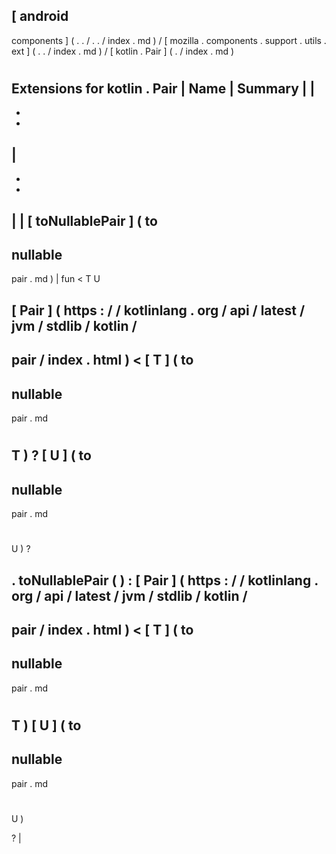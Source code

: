 [
android
-
components
]
(
.
.
/
.
.
/
index
.
md
)
/
[
mozilla
.
components
.
support
.
utils
.
ext
]
(
.
.
/
index
.
md
)
/
[
kotlin
.
Pair
]
(
.
/
index
.
md
)
#
#
#
Extensions
for
kotlin
.
Pair
|
Name
|
Summary
|
|
-
-
-
|
-
-
-
|
|
[
toNullablePair
]
(
to
-
nullable
-
pair
.
md
)
|
fun
<
T
U
>
[
Pair
]
(
https
:
/
/
kotlinlang
.
org
/
api
/
latest
/
jvm
/
stdlib
/
kotlin
/
-
pair
/
index
.
html
)
<
[
T
]
(
to
-
nullable
-
pair
.
md
#
T
)
?
[
U
]
(
to
-
nullable
-
pair
.
md
#
U
)
?
>
.
toNullablePair
(
)
:
[
Pair
]
(
https
:
/
/
kotlinlang
.
org
/
api
/
latest
/
jvm
/
stdlib
/
kotlin
/
-
pair
/
index
.
html
)
<
[
T
]
(
to
-
nullable
-
pair
.
md
#
T
)
[
U
]
(
to
-
nullable
-
pair
.
md
#
U
)
>
?
|
